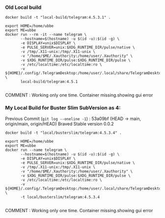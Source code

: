 
### Old Local build



```shell
docker build -t "local-build/telegram:4.5.3.1" .

export HOME=/home/ubbe
export ME=ubbe
docker run --rm -it --name telegram \
       --hostname=$(hostname) -u $(id -u):$(id -g) \
       -e DISPLAY=unix$DISPLAY \
       -e PULSE_SERVER=unix:$XDG_RUNTIME_DIR/pulse/native \
       -v /tmp/.X11-unix:/tmp/.X11-unix \
       -v "/home/$ME/.Xauthority:/home/user/.Xauthority" \
       -v $XDG_RUNTIME_DIR/pulse:$XDG_RUNTIME_DIR/pulse \
       -v /etc/localtime:/etc/localtime:ro \
       -v ${HOME}/.config/.TelegramDesktop:/home/user/.local/share/TelegramDesktop/ \
       local-build/telegram:4.5.1     
       
```

COMMENT :
Working only one time. Container missing.showing gui error


###  My Local Build for Buster Slim   SubVersion as 4:
Previous  Commit  (`git log --oneline -1`) : 53a09bf (HEAD -> main, origin/main, origin/HEAD) Braved Stable version 0.0.2

```shell
docker build -t "local/busterslim/telegram:4.5.3.4" .

export HOME=/home/ubbe
export ME=ubbe
docker run --name telegram \
       --hostname=$(hostname) -u $(id -u):$(id -g) \
       -e DISPLAY=unix$DISPLAY \
       -e PULSE_SERVER=unix:$XDG_RUNTIME_DIR/pulse/native \
       -v /tmp/.X11-unix:/tmp/.X11-unix \
       -v "/home/$ME/.Xauthority:/home/user/.Xauthority" \
       -v $XDG_RUNTIME_DIR/pulse:$XDG_RUNTIME_DIR/pulse \
       -v /etc/localtime:/etc/localtime:ro \
       -v ${HOME}/.config/.TelegramDesktop:/home/user/.local/share/TelegramDesktop/ \
       -t local/busterslim/telegram:4.5.3.4     
       
```

COMMENT :
Working only one time. Container missing.showing gui error


